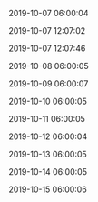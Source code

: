 2019-10-07 06:00:04

2019-10-07 12:07:02

2019-10-07 12:07:46

2019-10-08 06:00:05

2019-10-09 06:00:07

2019-10-10 06:00:05

2019-10-11 06:00:05

2019-10-12 06:00:04

2019-10-13 06:00:05

2019-10-14 06:00:05

2019-10-15 06:00:06


